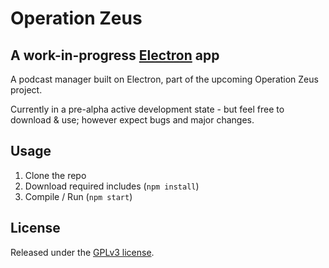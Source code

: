 # Operation Zeus
## A work-in-progress [Electron](http://electron.atom.io) app
A podcast manager built on Electron, part of the upcoming Operation Zeus project.

Currently in a pre-alpha active development state - but feel free to download & use; however expect bugs and major changes.

## Usage
1. Clone the repo
2. Download required includes (`npm install`)
3. Compile / Run (`npm start`)

## License
Released under the [GPLv3 license](https://opensource.org/licenses/GPL-3.0).
